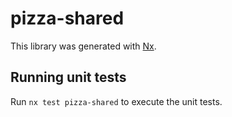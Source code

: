 # pizza-shared

This library was generated with [Nx](https://nx.dev).

## Running unit tests

Run `nx test pizza-shared` to execute the unit tests.
